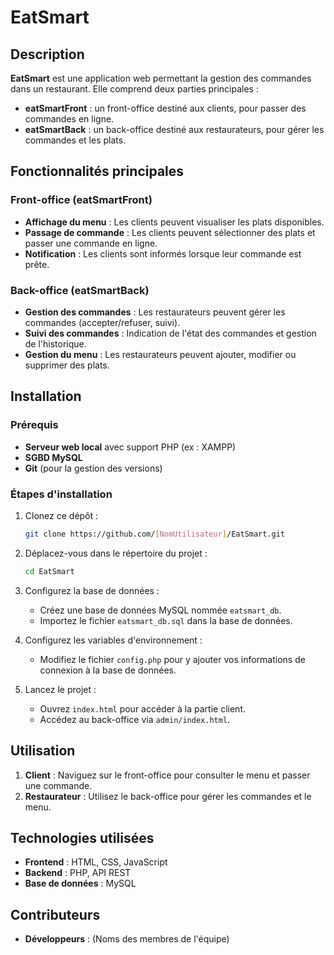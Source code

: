 # EatSmart

## Description
**EatSmart** est une application web permettant la gestion des commandes dans un restaurant. Elle comprend deux parties principales :
- **eatSmartFront** : un front-office destiné aux clients, pour passer des commandes en ligne.
- **eatSmartBack** : un back-office destiné aux restaurateurs, pour gérer les commandes et les plats.

## Fonctionnalités principales
### Front-office (eatSmartFront)
- **Affichage du menu** : Les clients peuvent visualiser les plats disponibles.
- **Passage de commande** : Les clients peuvent sélectionner des plats et passer une commande en ligne.
- **Notification** : Les clients sont informés lorsque leur commande est prête.

### Back-office (eatSmartBack)
- **Gestion des commandes** : Les restaurateurs peuvent gérer les commandes (accepter/refuser, suivi).
- **Suivi des commandes** : Indication de l'état des commandes et gestion de l'historique.
- **Gestion du menu** : Les restaurateurs peuvent ajouter, modifier ou supprimer des plats.

## Installation

### Prérequis
- **Serveur web local** avec support PHP (ex : XAMPP)
- **SGBD MySQL**
- **Git** (pour la gestion des versions)

### Étapes d'installation

1. Clonez ce dépôt :
   ~~~bash
   git clone https://github.com/[NomUtilisateur]/EatSmart.git
   ~~~

2. Déplacez-vous dans le répertoire du projet :
   ~~~bash
   cd EatSmart
   ~~~

3. Configurez la base de données :
   - Créez une base de données MySQL nommée `eatsmart_db`.
   - Importez le fichier `eatsmart_db.sql` dans la base de données.

4. Configurez les variables d'environnement :
   - Modifiez le fichier `config.php` pour y ajouter vos informations de connexion à la base de données.

5. Lancez le projet :
   - Ouvrez `index.html` pour accéder à la partie client.
   - Accédez au back-office via `admin/index.html`.

## Utilisation

1. **Client** : Naviguez sur le front-office pour consulter le menu et passer une commande.
2. **Restaurateur** : Utilisez le back-office pour gérer les commandes et le menu.

## Technologies utilisées

- **Frontend** : HTML, CSS, JavaScript
- **Backend** : PHP, API REST
- **Base de données** : MySQL

## Contributeurs
- **Développeurs** : (Noms des membres de l'équipe)
